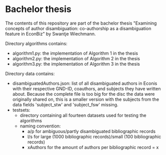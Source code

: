# Bachelor thesis
The contents of this repository are part of the bachelor thesis "Examining concepts of author disambiguation: co-authorship as a disambiguation feature in EconBiz" by Swantje Wiechmann.

Directory algorithms contains:
  - algorithm1.py: the implementation of Algorithm 1 in the thesis
  - algorithm2.py: the implementation of Algorithm 2 in the thesis
  - algorithm3.py: the implementation of Algorithm 3 in the thesis

Directory data contains: 
  - disambiguatedAuthors.json: list of all disambiguated authors in Econis with their respective GND-ID, coauthors, and subjects they have written about. Because the complete file is too big for the disc the data were originally shared on, this is a smaller version with the subjects from the data fields 'subject_stw' and 'subject_fsw' missing.
  - testsets: 
    - directory containing all fourteen datasets used for testing the algorithms
    - naming convention:  
      - a/p for ambiguous/partly disambiguated bibliographic records
      - l/s for large (1000 bibliographic records)/small (100 bibliographic records) 
      - xAuthors for the amount of authors per bibliographic record = x
